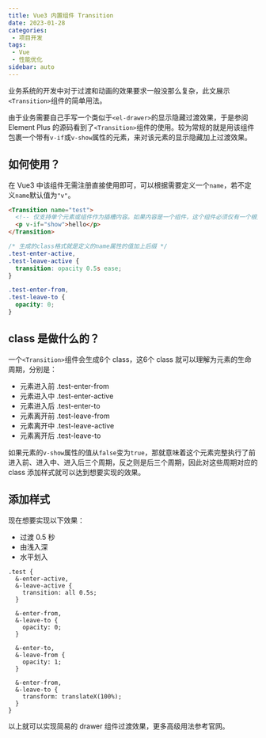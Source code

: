 ```yaml
---
title: Vue3 内置组件 Transition
date: 2023-01-28
categories:
 - 项目开发
tags:
 - Vue
 - 性能优化
sidebar: auto
---
```


业务系统的开发中对于过渡和动画的效果要求一般没那么复杂，此文展示`<Transition>`组件的简单用法。

由于业务需要自己手写一个类似于`<el-drawer>`的显示隐藏过渡效果，于是参阅 Element Plus 的源码看到了`<Transition>`组件的使用。较为常规的就是用该组件包裹一个带有`v-if`或`v-show`属性的元素，来对该元素的显示隐藏加上过渡效果。

## 如何使用？

在 Vue3 中该组件无需注册直接使用即可，可以根据需要定义一个`name`，若不定义`name`默认值为`"v"`。

``` html
<Transition name="test">
  <!-- 仅支持单个元素或组件作为插槽内容。如果内容是一个组件，这个组件必须仅有一个根元素 -->
  <p v-if="show">hello</p>
</Transition>
```

``` css
/* 生成的class格式就是定义的name属性的值加上后缀 */
.test-enter-active,
.test-leave-active {
  transition: opacity 0.5s ease;
}

.test-enter-from,
.test-leave-to {
  opacity: 0;
}
```

## class 是做什么的？

一个`<Transition>`组件会生成6个 class，这6个 class 就可以理解为元素的生命周期，分别是：

- 元素进入前 .test-enter-from
- 元素进入中 .test-enter-active
- 元素进入后 .test-enter-to
- 元素离开前 .test-leave-from
- 元素离开中 .test-leave-active
- 元素离开后 .test-leave-to

如果元素的`v-show`属性的值从`false`变为`true`，那就意味着这个元素完整执行了前进入前、进入中、进入后三个周期，反之则是后三个周期，因此对这些周期对应的 class 添加样式就可以达到想要实现的效果。

## 添加样式

现在想要实现以下效果：

- 过渡 0.5 秒
- 由浅入深
- 水平划入

``` less
.test {
  &-enter-active,
  &-leave-active {
    transition: all 0.5s;
  }

  &-enter-from,
  &-leave-to {
    opacity: 0;
  }

  &-enter-to,
  &-leave-from {
    opacity: 1;
  }

  &-enter-from,
  &-leave-to {
    transform: translateX(100%);
  }
}
```

以上就可以实现简易的 drawer 组件过渡效果，更多高级用法参考官网。